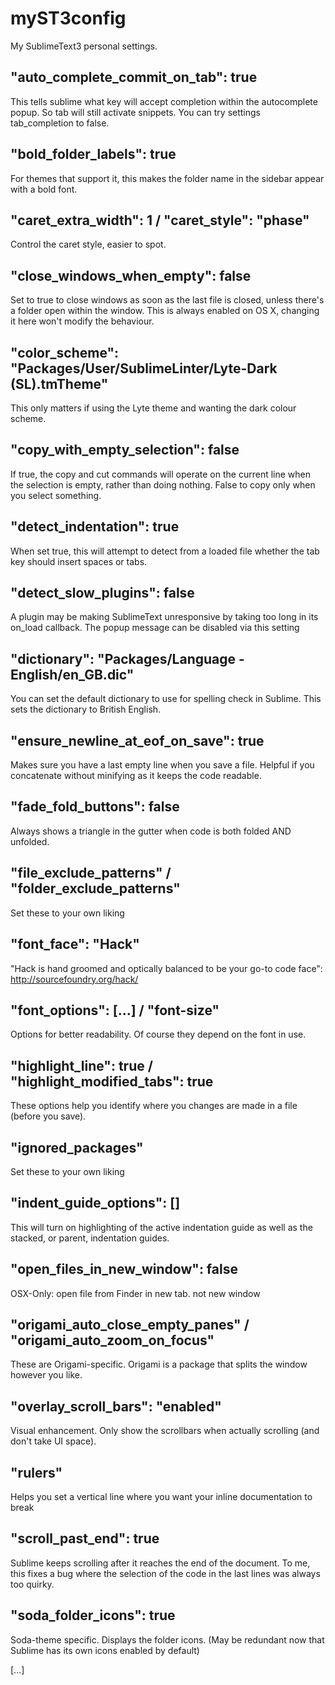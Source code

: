 myST3config
===========

My SublimeText3 personal settings.

## "auto_complete_commit_on_tab": true
This tells sublime what key will accept completion within the autocomplete popup. So tab will still activate snippets. You can try settings tab_completion to false.

## "bold_folder_labels": true
For themes that support it, this makes the folder name in the sidebar appear with a bold font.

## "caret_extra_width": 1 / "caret_style": "phase"
Control the caret style, easier to spot.

## "close_windows_when_empty": false
Set to true to close windows as soon as the last file is closed, unless there's a folder open within the window. This is always enabled on OS X, changing it here won't modify the behaviour.

## "color_scheme": "Packages/User/SublimeLinter/Lyte-Dark (SL).tmTheme"
This only matters if using the Lyte theme and wanting the dark colour scheme.

## "copy_with_empty_selection": false
If true, the copy and cut commands will operate on the current line when the selection is empty, rather than doing nothing. False to copy only when you select something.

## "detect_indentation": true
When set true, this will attempt to detect from a loaded file whether the tab key should insert spaces or tabs.

## "detect_slow_plugins": false
A plugin may be making SublimeText unresponsive by taking too long in its on_load callback. The popup message can be disabled via this setting

## "dictionary": "Packages/Language - English/en_GB.dic"
You can set the default dictionary to use for spelling check in Sublime. This sets the dictionary to British English.

## "ensure_newline_at_eof_on_save": true
Makes sure you have a last empty line when you save a file. Helpful if you concatenate without minifying as it keeps the code readable.

## "fade_fold_buttons": false
Always shows a triangle in the gutter when code is both folded AND unfolded.

## "file_exclude_patterns" / "folder_exclude_patterns"
Set these to your own liking

## "font_face": "Hack"
"Hack is hand groomed and optically balanced to be your go-to code face": http://sourcefoundry.org/hack/

## "font_options": [...] / "font-size"
Options for better readability. Of course they depend on the font in use.

## "highlight_line": true / "highlight_modified_tabs": true
These options help you identify where you changes are made in a file (before you save).

## "ignored_packages"
Set these to your own liking

## "indent_guide_options": []
This will turn on highlighting of the active indentation guide as well as the stacked, or parent, indentation guides.

## 	"open_files_in_new_window": false
OSX-Only: open file from Finder in new tab. not new window

## "origami_auto_close_empty_panes" / "origami_auto_zoom_on_focus"
These are Origami-specific. Origami is a package that splits the window however you like.

## "overlay_scroll_bars": "enabled"
Visual enhancement. Only show the scrollbars when actually scrolling (and don't take UI space).

## "rulers"
Helps you set a vertical line where you want your inline documentation to break

## "scroll_past_end": true
Sublime keeps scrolling after it reaches the end of the document. To me, this fixes a bug where the selection of the code in the last lines was always too quirky.

## "soda_folder_icons": true
Soda-theme specific. Displays the folder icons. (May be redundant now that Sublime has its own icons enabled by default)



[...]
